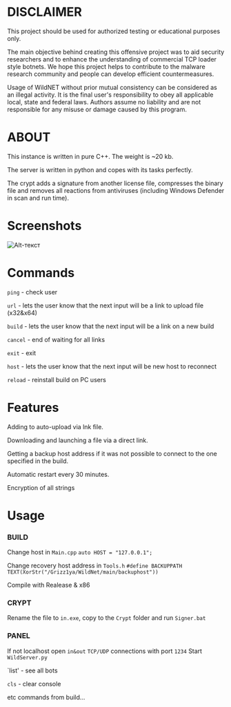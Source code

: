 # DISCLAIMER

This project should be used for authorized testing or educational purposes only.

The main objective behind creating this offensive project was to aid security researchers and to enhance the understanding of commercial TCP loader style botnets. We hope this project helps to contribute to the malware research community and people can develop efficient countermeasures.

Usage of WildNET without prior mutual consistency can be considered as an illegal activity. It is the final user's responsibility to obey all applicable local, state and federal laws. Authors assume no liability and are not responsible for any misuse or damage caused by this program.

# ABOUT
This instance is written in pure C++. The weight is ~20 kb.

The server is written in python and copes with its tasks perfectly.

The crypt adds a signature from another license file, compresses the binary file and removes all reactions from antiviruses (including Windows Defender in scan and run time).

# Screenshots
![Alt-текст](https://raw.githubusercontent.com/Grizz1ya/WildNet/main/screen.jpg "Орк")

# Commands
`ping` - check user

`url` - lets the user know that the next input will be a link to upload file (x32&x64)

`build` - lets the user know that the next input will be a link on a new build

`cancel` - end of waiting for all links

`exit` - exit

`host` -  lets the user know that the next input will be new host to reconnect

`reload` - reinstall build on PC users

# Features
Adding to auto-upload via lnk file.

Downloading and launching a file via a direct link.

Getting a backup host address if it was not possible to connect to the one specified in the build.

Automatic restart every 30 minutes.

Encryption of all strings

# Usage

### BUILD
Change host in `Main.cpp`
`auto HOST = "127.0.0.1";`

Change recovery host address in `Tools.h`
`#define BACKUPPATH TEXT(XorStr("/Grizz1ya/WildNet/main/backuphost"))`

Compile with Realease & x86

### CRYPT
Rename the file to `in.exe`, copy to the `Crypt` folder and run `Signer.bat`

### PANEL
If not localhost open `in&out` `TCP/UDP` connections with port `1234`
Start `WildServer.py`

`list' - see all bots

`cls` - clear console

etc commands from build...





